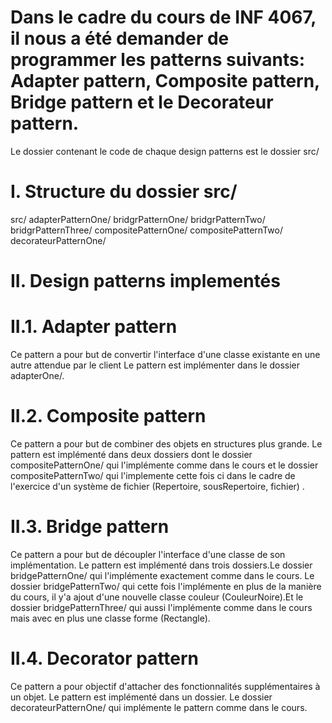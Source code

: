 # Dans le cadre du cours de INF 4067, il nous a été demander de programmer les patterns suivants: Adapter pattern, Composite pattern, Bridge pattern et le Decorateur pattern.

Le dossier contenant le code de chaque design patterns est le dossier src/

# I. Structure du dossier src/

src/
adapterPatternOne/
bridgrPatternOne/
bridgrPatternTwo/
bridgrPatternThree/
compositePatternOne/
compositePatternTwo/
decorateurPatternOne/

# II. Design patterns implementés

# II.1. Adapter pattern

Ce pattern a pour but de convertir l'interface d'une classe existante en une autre attendue par le client
Le pattern est implémenter dans le dossier adapterOne/.

# II.2. Composite pattern

Ce pattern a pour but de combiner des objets en structures plus grande.
Le pattern est implémenté dans deux dossiers dont le dossier compositePatternOne/ qui l'implémente comme dans le cours et le dossier compositePatternTwo/ qui l'implemente cette fois ci dans le cadre de l'exercice d'un système de fichier (Repertoire, sousRepertoire, fichier) .

# II.3. Bridge pattern

Ce pattern a pour but de découpler l'interface d'une classe de son implémentation.
Le pattern est implémenté dans trois dossiers.Le dossier bridgePatternOne/ qui l'implémente exactement comme dans le cours. Le dossier bridgePatternTwo/ qui cette fois l'implémente en plus de la manière du cours, il y'a ajout d'une nouvelle classe couleur (CouleurNoire).Et le dossier bridgePatternThree/ qui aussi l'implémente comme dans le cours mais avec en plus une classe forme (Rectangle).

# II.4. Decorator pattern

Ce pattern a pour objectif d'attacher des fonctionnalités supplémentaires à un objet.
Le pattern est implémenté dans un dossier. Le dossier decorateurPatternOne/ qui implémente le pattern comme dans le cours.
